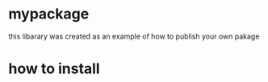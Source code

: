 # mypackage
this libarary was created as an example of how to publish your own pakage 

# how to install
